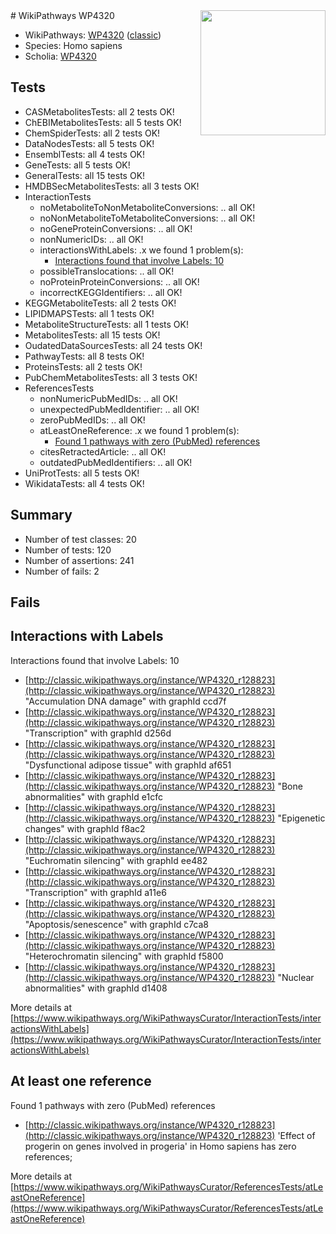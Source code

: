 <img style="float: right; width: 200px" src="https://upload.wikimedia.org/wikipedia/commons/thumb/8/83/Wplogo_with_text_500.png/640px-Wplogo_with_text_500.png" />
# WikiPathways WP4320

* WikiPathways: [WP4320](https://wikipathways.org/pathways/WP4320) ([classic](https://classic.wikipathways.org/instance/WP4320))
* Species: Homo sapiens
* Scholia: [WP4320](https://scholia.toolforge.org/wikipathways/WP4320)
## Tests
* CASMetabolitesTests: all 2 tests OK!
* ChEBIMetabolitesTests: all 5 tests OK!
* ChemSpiderTests: all 2 tests OK!
* DataNodesTests: all 5 tests OK!
* EnsemblTests: all 4 tests OK!
* GeneTests: all 5 tests OK!
* GeneralTests: all 15 tests OK!
* HMDBSecMetabolitesTests: all 3 tests OK!
* InteractionTests
    * noMetaboliteToNonMetaboliteConversions: .. all OK!
    * noNonMetaboliteToMetaboliteConversions: .. all OK!
    * noGeneProteinConversions: .. all OK!
    * nonNumericIDs: .. all OK!
    * interactionsWithLabels: .x we found 1 problem(s):
        * [Interactions found that involve Labels: 10](#fe97a8b8)
    * possibleTranslocations: .. all OK!
    * noProteinProteinConversions: .. all OK!
    * incorrectKEGGIdentifiers: .. all OK!
* KEGGMetaboliteTests: all 2 tests OK!
* LIPIDMAPSTests: all 1 tests OK!
* MetaboliteStructureTests: all 1 tests OK!
* MetabolitesTests: all 15 tests OK!
* OudatedDataSourcesTests: all 24 tests OK!
* PathwayTests: all 8 tests OK!
* ProteinsTests: all 2 tests OK!
* PubChemMetabolitesTests: all 3 tests OK!
* ReferencesTests
    * nonNumericPubMedIDs: .. all OK!
    * unexpectedPubMedIdentifier: .. all OK!
    * zeroPubMedIDs: .. all OK!
    * atLeastOneReference: .x we found 1 problem(s):
        * [Found 1 pathways with zero (PubMed) references](#d0a459f0)
    * citesRetractedArticle: .. all OK!
    * outdatedPubMedIdentifiers: .. all OK!
* UniProtTests: all 5 tests OK!
* WikidataTests: all 4 tests OK!


## Summary

* Number of test classes: 20
* Number of tests: 120
* Number of assertions: 241
* Number of fails: 2

## Fails

<a name="fe97a8b8" />

## Interactions with Labels

Interactions found that involve Labels: 10

* [http://classic.wikipathways.org/instance/WP4320_r128823](http://classic.wikipathways.org/instance/WP4320_r128823) "Accumulation DNA damage" with graphId ccd7f
* [http://classic.wikipathways.org/instance/WP4320_r128823](http://classic.wikipathways.org/instance/WP4320_r128823) "Transcription" with graphId d256d
* [http://classic.wikipathways.org/instance/WP4320_r128823](http://classic.wikipathways.org/instance/WP4320_r128823) "Dysfunctional adipose tissue" with graphId af651
* [http://classic.wikipathways.org/instance/WP4320_r128823](http://classic.wikipathways.org/instance/WP4320_r128823) "Bone abnormalities" with graphId e1cfc
* [http://classic.wikipathways.org/instance/WP4320_r128823](http://classic.wikipathways.org/instance/WP4320_r128823) "Epigenetic changes" with graphId f8ac2
* [http://classic.wikipathways.org/instance/WP4320_r128823](http://classic.wikipathways.org/instance/WP4320_r128823) "Euchromatin silencing" with graphId ee482
* [http://classic.wikipathways.org/instance/WP4320_r128823](http://classic.wikipathways.org/instance/WP4320_r128823) "Transcription" with graphId a11e6
* [http://classic.wikipathways.org/instance/WP4320_r128823](http://classic.wikipathways.org/instance/WP4320_r128823) "Apoptosis/senescence" with graphId c7ca8
* [http://classic.wikipathways.org/instance/WP4320_r128823](http://classic.wikipathways.org/instance/WP4320_r128823) "Heterochromatin silencing" with graphId f5800
* [http://classic.wikipathways.org/instance/WP4320_r128823](http://classic.wikipathways.org/instance/WP4320_r128823) "Nuclear abnormalities" with graphId d1408


More details at [https://www.wikipathways.org/WikiPathwaysCurator/InteractionTests/interactionsWithLabels](https://www.wikipathways.org/WikiPathwaysCurator/InteractionTests/interactionsWithLabels)

<a name="d0a459f0" />

## At least one reference

Found 1 pathways with zero (PubMed) references

* [http://classic.wikipathways.org/instance/WP4320_r128823](http://classic.wikipathways.org/instance/WP4320_r128823) 'Effect of progerin on genes involved in progeria' in Homo sapiens has zero references; 


More details at [https://www.wikipathways.org/WikiPathwaysCurator/ReferencesTests/atLeastOneReference](https://www.wikipathways.org/WikiPathwaysCurator/ReferencesTests/atLeastOneReference)


